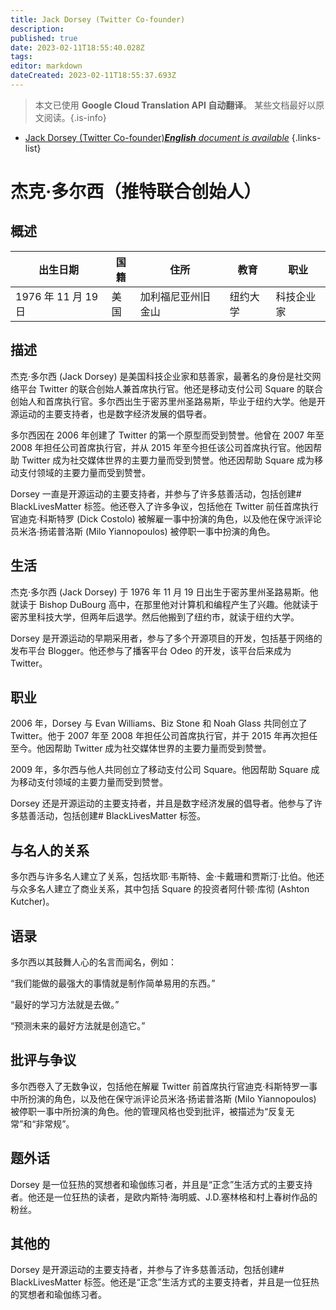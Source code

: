 ```yaml
---
title: Jack Dorsey (Twitter Co-founder)
description: 
published: true
date: 2023-02-11T18:55:40.028Z
tags: 
editor: markdown
dateCreated: 2023-02-11T18:55:37.693Z
---
```


> 本文已使用 **Google Cloud Translation API 自动翻译**。
某些文档最好以原文阅读。{.is-info}



- [Jack Dorsey (Twitter Co-founder)***English** document is available*](/en/Knowledge-base/Dictionary/Person/jack-dorsey-twitter-co-founder)
{.links-list}


# 杰克·多尔西（推特联合创始人）

## 概述
|出生日期 |国籍 |住所 |教育 |职业 |
| -------------- | ---------- | ---------- | ---------- | ---------- |
| 1976 年 11 月 19 日 |美国 |加利福尼亚州旧金山 |纽约大学 |科技企业家|

## 描述
杰克·多尔西 (Jack Dorsey) 是美国科技企业家和慈善家，最著名的身份是社交网络平台 Twitter 的联合创始人兼首席执行官。他还是移动支付公司 Square 的联合创始人和首席执行官。多尔西出生于密苏里州圣路易斯，毕业于纽约大学。他是开源运动的主要支持者，也是数字经济发展的倡导者。

多尔西因在 2006 年创建了 Twitter 的第一个原型而受到赞誉。他曾在 2007 年至 2008 年担任公司首席执行官，并从 2015 年至今担任该公司首席执行官。他因帮助 Twitter 成为社交媒体世界的主要力量而受到赞誉。他还因帮助 Square 成为移动支付领域的主要力量而受到赞誉。

Dorsey 一直是开源运动的主要支持者，并参与了许多慈善活动，包括创建# BlackLivesMatter 标签。他还卷入了许多争议，包括他在 Twitter 前任首席执行官迪克·科斯特罗 (Dick Costolo) 被解雇一事中扮演的角色，以及他在保守派评论员米洛·扬诺普洛斯 (Milo Yiannopoulos) 被停职一事中扮演的角色。

## 生活
杰克·多尔西 (Jack Dorsey) 于 1976 年 11 月 19 日出生于密苏里州圣路易斯。他就读于 Bishop DuBourg 高中，在那里他对计算机和编程产生了兴趣。他就读于密苏里科技大学，但两年后退学。然后他搬到了纽约市，就读于纽约大学。

Dorsey 是开源运动的早期采用者，参与了多个开源项目的开发，包括基于网络的发布平台 Blogger。他还参与了播客平台 Odeo 的开发，该平台后来成为 Twitter。

## 职业
2006 年，Dorsey 与 Evan Williams、Biz Stone 和 Noah Glass 共同创立了 Twitter。他于 2007 年至 2008 年担任公司首席执行官，并于 2015 年再次担任至今。他因帮助 Twitter 成为社交媒体世界的主要力量而受到赞誉。

2009 年，多尔西与他人共同创立了移动支付公司 Square。他因帮助 Square 成为移动支付领域的主要力量而受到赞誉。

Dorsey 还是开源运动的主要支持者，并且是数字经济发展的倡导者。他参与了许多慈善活动，包括创建# BlackLivesMatter 标签。

## 与名人的关系
多尔西与许多名人建立了关系，包括坎耶·韦斯特、金·卡戴珊和贾斯汀·比伯。他还与众多名人建立了商业关系，其中包括 Square 的投资者阿什顿·库彻 (Ashton Kutcher)。

## 语录
多尔西以其鼓舞人心的名言而闻名，例如：

“我们能做的最强大的事情就是制作简单易用的东西。”

“最好的学习方法就是去做。”

“预测未来的最好方法就是创造它。”

## 批评与争议
多尔西卷入了无数争议，包括他在解雇 Twitter 前首席执行官迪克·科斯特罗一事中所扮演的角色，以及他在保守派评论员米洛·扬诺普洛斯 (Milo Yiannopoulos) 被停职一事中所扮演的角色。他的管理风格也受到批评，被描述为“反复无常”和“非常规”。

## 题外话
Dorsey 是一位狂热的冥想者和瑜伽练习者，并且是“正念”生活方式的主要支持者。他还是一位狂热的读者，是欧内斯特·海明威、J.D.塞林格和村上春树作品的粉丝。

## 其他的
Dorsey 是开源运动的主要支持者，并参与了许多慈善活动，包括创建# BlackLivesMatter 标签。他还是“正念”生活方式的主要支持者，并且是一位狂热的冥想者和瑜伽练习者。